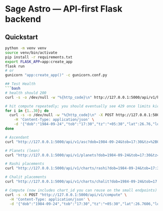 # Sage Astro — API-first Flask backend
## Quickstart
```bash
python -m venv venv
source venv/bin/activate
pip install -r requirements.txt
export FLASK_APP=app:create_app
flask run
# or
gunicorn "app:create_app()" -c gunicorn.conf.py

## Test Health
```bash
# health should 200
curl -s -o /dev/null -w "%{http_code}\n" http://127.0.0.1:5000/api/v1/health

# hit compute repeatedly; you should eventually see 429 once limits kick in
for i in {1..30}; do
  curl -s -o /dev/null -w "%{http_code}\n" -X POST http://127.0.0.1:5000/api/v1/compute \
    -H 'Content-Type: application/json' \
    -d '{"dob":"1984-09-24","tob":"17:30","tz":"+05:30","lat":26.76,"lon":83.37}'
done

# Ascendant
curl "http://127.0.0.1:5000/api/v1/asc?dob=1984-09-24&tob=17:30&tz=%2B05:30&lat=26.7606&lon=83.3732"

# Planets (lean)
curl "http://127.0.0.1:5000/api/v1/planets?dob=1984-09-24&tob=17:30&tz=%2B05:30&lat=26.7606&lon=83.3732"

# Rashi placements
curl "http://127.0.0.1:5000/api/v1/charts/rashi?dob=1984-09-24&tob=17:30&tz=%2B05:30&lat=26.7606&lon=83.3732"

# Chalit placements
curl "http://127.0.0.1:5000/api/v1/charts/chalit?dob=1984-09-24&tob=17:30&tz=%2B05:30&lat=26.7606&lon=83.3732"

# Compute (now includes chart_id you can reuse on the small endpoints)
curl -s -X POST "http://127.0.0.1:5000/api/v1/compute" \
  -H 'Content-Type: application/json' \
  -d '{"dob":"1984-09-24","tob":"17:30","tz":"+05:30","lat":26.7606,"lon":83.3732}' | jq '.chart_id'

```
